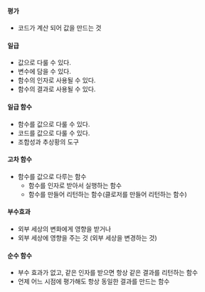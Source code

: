 #### 평가
- 코드가 계산 되어 값을 만드는 것

#### 일급
- 값으로 다룰 수 있다.
- 변수에 담을 수 있다.
- 함수의 인자로 사용될 수 있다.
- 함수의 결과로 사용될 수 있다.

#### 일급 함수
- 함수를 값으로 다룰 수 있다.
- 코드를 값으로 다룰 수 있다.
- 조합성과 추상황의 도구

#### 고차 함수
- 함수를 값으로 다루는 함수
  - 함수를 인자로 받아서 실행하는 함수
  - 함수를 만들어 리턴하는 함수(클로저를 만들어 리턴하는 함수)

#### 부수효과
- 외부 세상의 변화에게 영향을 받거나
- 외부 세상에 영향을 주는 것 (외부 세상을 변경하는 것)

#### 순수 함수
- 부수 효과가 없고, 같은 인자를 받으면 항상 같은 결과를 리턴하는 함수
- 언제 어느 시점에 평가해도 항상 동일한 결과를 만드는 함수
